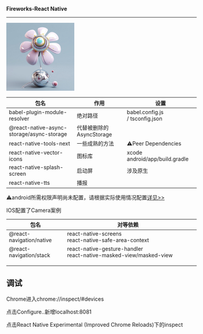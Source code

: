 **Fireworks-React Native**

****

<img title="" src="./logo.jpg" alt="" width="180">

| 包名                                        | 作用                 | 设置                              |
| ----------------------------------------- | ------------------ | ------------------------------- |
| babel-plugin-module-resolver              | 绝对路径               | babel.config.js / tsconfig.json |
| @react-native-async-storage/async-storage | 代替被删除的AsyncStorage |                                 |
| react-native-tools-next                   | 一些成熟的方法            | ⚠️Peer Dependencies             |
| react-native-vector-icons                 | 图标库                | xcode  android/app/build.gradle |
| react-native-splash-screen                | 启动屏                | 涉及原生                            |
| react-native-tts                          | 播报                 |                                 |

⚠️android所需权限声明尚未配置，请根据实际使用情况配置[详见>>](https://github.com/zoontek/react-native-permissions)

IOS配置了Camera案例

| 包名                       | 对等依赖                                                                                     |     |
| ------------------------ | ---------------------------------------------------------------------------------------- | --- |
| @react-navigation/native | react-native-screens                                      react-native-safe-area-context |     |
| @react-navigation/stack  | react-native-gesture-handler                        react-native-masked-view/masked-view |     |
|                          |                                                                                          |     |
|                          |                                                                                          |     |
|                          |                                                                                          |     |

## 调试

Chrome进入chrome://inspect/#devices

点击Configure..新增localhost:8081

点击React Native Experimental (Improved Chrome Reloads)下的inspect
